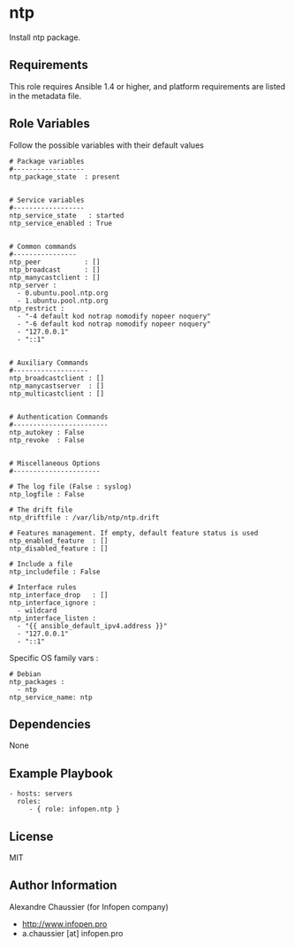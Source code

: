 ntp
===

Install ntp package.

Requirements
------------

This role requires Ansible 1.4 or higher, and platform requirements are listed
in the metadata file.

Role Variables
--------------

Follow the possible variables with their default values

    # Package variables
    #------------------
    ntp_package_state  : present


    # Service variables
    #------------------
    ntp_service_state   : started
    ntp_service_enabled : True


    # Common commands
    #----------------
    ntp_peer           : []
    ntp_broadcast      : []
    ntp_manycastclient : []
    ntp_server :
      - 0.ubuntu.pool.ntp.org
      - 1.ubuntu.pool.ntp.org
    ntp_restrict :
      - "-4 default kod notrap nomodify nopeer noquery"
      - "-6 default kod notrap nomodify nopeer noquery"
      - "127.0.0.1"
      - "::1"


    # Auxiliary Commands
    #-------------------
    ntp_broadcastclient : []
    ntp_manycastserver  : []
    ntp_multicastclient : []


    # Authentication Commands
    #------------------------
    ntp_autokey : False
    ntp_revoke  : False


    # Miscellaneous Options
    #----------------------

    # The log file (False : syslog)
    ntp_logfile : False

    # The drift file
    ntp_driftfile : /var/lib/ntp/ntp.drift

    # Features management. If empty, default feature status is used
    ntp_enabled_feature  : []
    ntp_disabled_feature : []

    # Include a file
    ntp_includefile : False

    # Interface rules
    ntp_interface_drop   : []
    ntp_interface_ignore :
      - wildcard
    ntp_interface_listen :
      - "{{ ansible_default_ipv4.address }}"
      - "127.0.0.1"
      - "::1"

Specific OS family vars :

    # Debian
    ntp_packages :
      - ntp
    ntp_service_name: ntp

Dependencies
------------

None

Example Playbook
----------------

    - hosts: servers
      roles:
         - { role: infopen.ntp }

License
-------

MIT

Author Information
------------------

Alexandre Chaussier (for Infopen company)
- http://www.infopen.pro
- a.chaussier [at] infopen.pro
